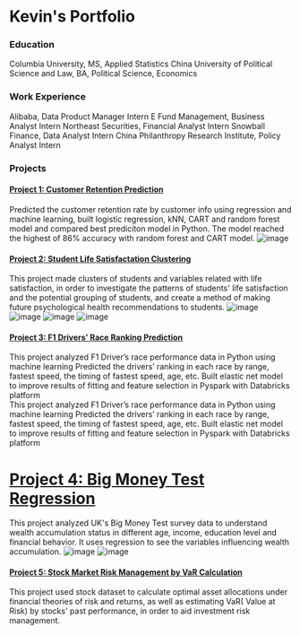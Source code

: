 # Kevin's Portfolio

### Education

Columbia University, MS, Applied Statistics
China University of Political Science and Law, BA, Political Science, Economics

### Work Experience

Alibaba, Data Product Manager Intern
E Fund Management, Business Analyst Intern
Northeast Securities, Financial Analyst Intern
Snowball Finance, Data Analyst Intern
China Philanthropy Research Institute, Policy Analyst Intern

### Projects

#### [Project 1: Customer Retention Prediction](https://github.com/kevinz-git/customer_retention_predicion_logistic_knn_CART_RF/blob/main/docs/hudm-project.ipynb)
Predicted the customer retention rate by customer info using regression and machine learning, built logistic regression, kNN, CART and random forest model and compared best prediciton model in Python. The model reached the highest of 86% accuracy with random forest and CART model.
![image](https://github.com/kevinz-git/kevinz-git.github.io/assets/123676596/5ae2519c-8031-4b8c-8b38-da951ad7ced0)


#### [Project 2: Student Life Satisfactation Clustering](https://kevinz-git.github.io/student_life_satisfaction_clustering/)
This project made clusters of students and variables related with life satisfaction, in order to investigate the patterns of students' life satisfaction and the potential grouping of students, and create a method of making future psychological health recommendations to students.
![image](https://github.com/kevinz-git/kevinz-git.github.io/assets/123676596/feff582e-2a30-4b13-b585-3e1e3eec8f27)
![image](https://github.com/kevinz-git/kevinz-git.github.io/assets/123676596/d2dcad34-f60b-41bd-8820-bd75ebcfbfc9)
![image](https://github.com/kevinz-git/kevinz-git.github.io/assets/123676596/1621be9b-94d9-4522-9f84-dd955818ccfc)
![image](https://github.com/kevinz-git/kevinz-git.github.io/assets/123676596/3742fed2-b8ca-433d-8d64-d0ce28f207cc)


#### [Project 3: F1 Drivers’ Race Ranking Prediction](https://github.com/kevinz-git/F1_driver_ranking_prediction_elastic_net_regression/blob/main/Elastic-Net%20Regression%20Models.py)            
This project analyzed F1 Driver’s race performance data in Python using machine learning 
Predicted the drivers’ ranking in each race by range, fastest speed, the timing of fastest speed, age, etc. Built elastic net model to improve results of fitting and feature selection in Pyspark with Databricks platform                                  
This project analyzed F1 Driver’s race performance data in Python using machine learning 
Predicted the drivers’ ranking in each race by range, fastest speed, the timing of fastest speed, age, etc. Built elastic net model to improve results of fitting and feature selection in Pyspark with Databricks platform


# [Project 4: Big Money Test Regression](https://kevinz-git.github.io/big_money_test_regression/)
This project analyzed UK's Big Money Test survey data to understand wealth accumulation status in different age, income, education level and financial behavior. It uses regression to see the variables influencing wealth accumulation.
![image](https://github.com/kevinz-git/Kev_Portfolio/assets/123676596/08856c3d-3cb8-497f-a0aa-d994faf3ed2a)
![image](https://github.com/kevinz-git/Kev_Portfolio/assets/123676596/10b1ad8f-1363-4a31-af32-c862f793070d)

#### [Project 5: Stock Market Risk Management by VaR Calculation](https://kevinz-git.github.io/stock_market_risk_management_by_VaR_calculation/)
This project used stock dataset to calculate optimal asset allocations under financial theories of risk and returns, as well as estimating VaR( Value at Risk) by stocks' past performance, in order to aid investment risk management. 








 

